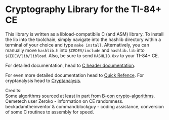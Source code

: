 # Cryptography Library for the TI-84+ CE

This library is written as a libload-compatibile C (and ASM) library. To install the lib
into the toolchain, simply navigate into the hashlib directory within a terminal of your
choice and type `make install`. Alternatively, you can manually move `hashlib.h`
into `$CEDEV/include` and `hashlib.lib` into `$CEDEV/lib/libload`. Also, be
sure to send `HASHLIB.8xv` to your TI-84+ CE.

For detailed documentation, head to [C header documentation](https://acagliano.github.io/hashlib/html/).

For even more detailed documentation head to [Quick Refence](https://github.com/acagliano/hashlib/blob/stable/HASHLIB%20Quick%20Reference.pdf).
For cryptanalysis head to [Cryptanalysis](https://github.com/acagliano/hashlib/blob/stable/HASHLIB%20Cryptanalysis.pdf).

Credits:  
Some algorithms sourced at least in part from [B-con crypto-algorithms](https://github.com/B-Con/crypto-algorithms).  
Cemetech user Zeroko - information on CE randomness.  
beckadamtheinventor & commandblockguy - coding assistance, conversion of some C routines to assembly for speed.  
